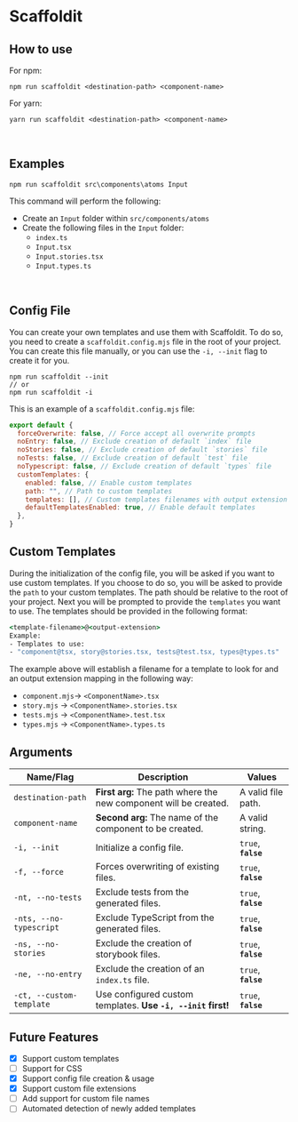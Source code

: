 # Scaffoldit

## How to use

For npm:

```
npm run scaffoldit <destination-path> <component-name>
```

For yarn:

```
yarn run scaffoldit <destination-path> <component-name>
```

<br/>

## Examples

```
npm run scaffoldit src\components\atoms Input
```

This command will perform the following:

- Create an `Input` folder within `src/components/atoms`
- Create the following files in the `Input` folder:
  - `index.ts`
  - `Input.tsx`
  - `Input.stories.tsx`
  - `Input.types.ts`

<br/>

## Config File

You can create your own templates and use them with Scaffoldit. To do so, you need to create a `scaffoldit.config.mjs` file in the root of your project. You can create this file manually, or you can use the `-i, --init` flag to create it for you.

```
npm run scaffoldit --init
// or
npm run scaffoldit -i
```

This is an example of a `scaffoldit.config.mjs` file:

```js
export default {
  forceOverwrite: false, // Force accept all overwrite prompts
  noEntry: false, // Exclude creation of default `index` file
  noStories: false, // Exclude creation of default `stories` file
  noTests: false, // Exclude creation of default `test` file
  noTypescript: false, // Exclude creation of default `types` file
  customTemplates: {
    enabled: false, // Enable custom templates
    path: "", // Path to custom templates
    templates: [], // Custom templates filenames with output extension
    defaultTemplatesEnabled: true, // Enable default templates
  },
}
```

## Custom Templates

During the initialization of the config file, you will be asked if you want to use custom templates. If you choose to do so, you will be asked to provide the `path` to your custom templates. The path should be relative to the root of your project. Next you will be prompted to provide the `templates` you want to use. The templates should be provided in the following format:

```cmd
<template-filename>@<output-extension>
Example:
- Templates to use:
- "component@tsx, story@stories.tsx, tests@test.tsx, types@types.ts"
```

The example above will establish a filename for a template to look for and an output extension mapping in the following way:

- `component.mjs`-> `<ComponentName>.tsx`
- `story.mjs` -> `<ComponentName>.stories.tsx`
- `tests.mjs` -> `<ComponentName>.test.tsx`
- `types.mjs` -> `<ComponentName>.types.ts`

## Arguments

| Name/Flag                | Description                                                                | Values                           |
| ------------------------ | -------------------------------------------------------------------------- | -------------------------------- |
| `destination-path`       | <b>First arg:</b> The path where the new component will be created.        | A valid file path.               |
| `component-name`         | <b>Second arg:</b> The name of the component to be created.                | A valid string.                  |
| `-i, --init`             | Initialize a config file.                                                  | `true`, <strong>`false`</strong> |
| `-f, --force`            | Forces overwriting of existing files.                                      | `true`, <strong>`false`</strong> |
| `-nt, --no-tests`        | Exclude tests from the generated files.                                    | `true`, <strong>`false`</strong> |
| `-nts, --no-typescript`  | Exclude TypeScript from the generated files.                               | `true`, <strong>`false`</strong> |
| `-ns, --no-stories`      | Exclude the creation of storybook files.                                   | `true`, <strong>`false`</strong> |
| `-ne, --no-entry`        | Exclude the creation of an `index.ts` file.                                | `true`, <strong>`false`</strong> |
| `-ct, --custom-template` | Use configured custom templates. <strong>Use `-i, --init` first! </strong> | `true`, <strong>`false`</strong> |

## Future Features

- [x] Support custom templates
- [ ] Support for CSS
- [x] Support config file creation & usage
- [x] Support custom file extensions
- [ ] Add support for custom file names
- [ ] Automated detection of newly added templates
